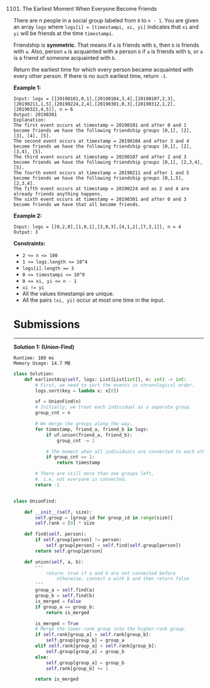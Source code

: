 1101. The Earliest Moment When Everyone Become Friends

There are n people in a social group labeled from `0` to `n - 1`. You are given an array `logs` where `logs[i] = [timestampi, xi, yi]` indicates that `xi` and `yi` will be friends at the time `timestampi`.

Friendship is **symmetric**. That means if `a` is friends with `b`, then `b` is friends with `a`. Also, person `a` is acquainted with a person `b` if `a` is friends with `b`, or `a` is a friend of someone acquainted with `b`.

Return the earliest time for which every person became acquainted with every other person. If there is no such earliest time, return `-1`.

 

**Example 1:**
```
Input: logs = [[20190101,0,1],[20190104,3,4],[20190107,2,3],[20190211,1,5],[20190224,2,4],[20190301,0,3],[20190312,1,2],[20190322,4,5]], n = 6
Output: 20190301
Explanation: 
The first event occurs at timestamp = 20190101 and after 0 and 1 become friends we have the following friendship groups [0,1], [2], [3], [4], [5].
The second event occurs at timestamp = 20190104 and after 3 and 4 become friends we have the following friendship groups [0,1], [2], [3,4], [5].
The third event occurs at timestamp = 20190107 and after 2 and 3 become friends we have the following friendship groups [0,1], [2,3,4], [5].
The fourth event occurs at timestamp = 20190211 and after 1 and 5 become friends we have the following friendship groups [0,1,5], [2,3,4].
The fifth event occurs at timestamp = 20190224 and as 2 and 4 are already friends anything happens.
The sixth event occurs at timestamp = 20190301 and after 0 and 3 become friends we have that all become friends.
```

**Example 2:**
```
Input: logs = [[0,2,0],[1,0,1],[3,0,3],[4,1,2],[7,3,1]], n = 4
Output: 3
```

**Constraints:**

* `2 <= n <= 100`
* `1 <= logs.length <= 10^4`
* `logs[i].length == 3`
* `0 <= timestampi <= 10^9`
* `0 <= xi, yi <= n - 1`
* `xi != yi`
* All the values timestampi are unique.
* All the pairs `(xi, yi)` occur at most one time in the input.

# Submissions
---
**Solution 1: (Union-Find)**
```
Runtime: 180 ms
Memory Usage: 14.7 MB
```
```python
class Solution:
    def earliestAcq(self, logs: List[List[int]], n: int) -> int:
        # First, we need to sort the events in chronological order.
        logs.sort(key = lambda x: x[0])

        uf = UnionFind(n)
        # Initially, we treat each individual as a separate group.
        group_cnt = n

        # We merge the groups along the way.
        for timestamp, friend_a, friend_b in logs:
            if uf.union(friend_a, friend_b):
                group_cnt -= 1

            # The moment when all individuals are connected to each other.
            if group_cnt == 1:
                return timestamp

        # There are still more than one groups left,
        #  i.e. not everyone is connected.
        return -1


class UnionFind:

    def __init__(self, size):
        self.group = [group_id for group_id in range(size)]
        self.rank = [0] * size

    def find(self, person):
        if self.group[person] != person:
            self.group[person] = self.find(self.group[person])
        return self.group[person]

    def union(self, a, b):
        """
            return: true if a and b are not connected before
                otherwise, connect a with b and then return false
        """
        group_a = self.find(a)
        group_b = self.find(b)
        is_merged = False
        if group_a == group_b:
            return is_merged

        is_merged = True
        # Merge the lower-rank group into the higher-rank group.
        if self.rank[group_a] > self.rank[group_b]:
            self.group[group_b] = group_a
        elif self.rank[group_a] < self.rank[group_b]:
            self.group[group_a] = group_b
        else:
            self.group[group_a] = group_b
            self.rank[group_b] += 1

        return is_merged
```
